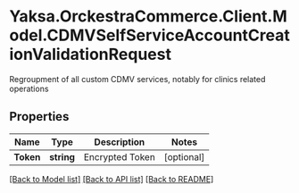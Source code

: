 # Yaksa.OrckestraCommerce.Client.Model.CDMVSelfServiceAccountCreationValidationRequest
Regroupment of all custom CDMV services, notably for clinics related operations

## Properties

Name | Type | Description | Notes
------------ | ------------- | ------------- | -------------
**Token** | **string** | Encrypted Token | [optional] 

[[Back to Model list]](../README.md#documentation-for-models) [[Back to API list]](../README.md#documentation-for-api-endpoints) [[Back to README]](../README.md)

